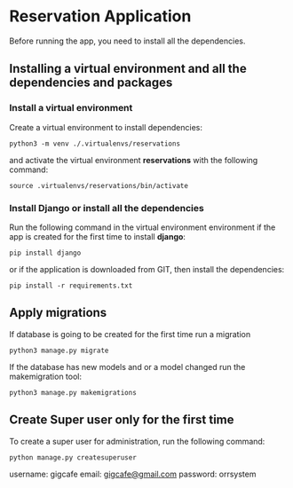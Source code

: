 #  Reservation Application
Before running the app, you need to install all the dependencies.

## Installing a virtual environment and all the dependencies and packages

### Install a virtual environment

Create a virtual environment to install dependencies:

`python3 -m venv ./.virtualenvs/reservations`

and activate the virtual environment **reservations** with the following command:

`source .virtualenvs/reservations/bin/activate`

### Install Django or install all the dependencies

Run the following command in the virtual environment environment if the app is created for the first time to install **django**:

`pip install django`

or if the application is downloaded from GIT, then install the dependencies:

`pip install -r requirements.txt`

## Apply migrations

If database is going to be created for the first time run a migration

`python3 manage.py migrate`

If the database has new models and or a model changed run the makemigration tool:

`python3 manage.py makemigrations`

## Create Super user only for the first time

To create a super user for administration, run the following command:

`python manage.py createsuperuser`

username: gigcafe
email: gigcafe@gmail.com
password: orrsystem
